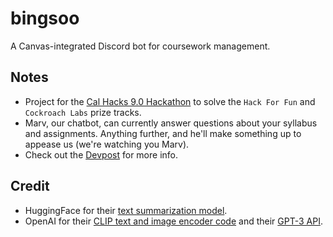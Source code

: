 # bingsoo
A Canvas-integrated Discord bot for coursework management.

## Notes
- Project for the [Cal Hacks 9.0 Hackathon](https://calhacks90.devpost.com/) to solve the `Hack For Fun` and `Cockroach Labs` prize tracks.
- Marv, our chatbot, can currently answer questions about your syllabus and assignments. Anything further, and he'll make something up to appease us (we're watching you Marv).
- Check out the [Devpost](https://devpost.com/software/bingsoo) for more info.

## Credit
- HuggingFace for their [text summarization model](https://huggingface.co/facebook/bart-large-cnn).
- OpenAI for their [CLIP text and image encoder code](https://huggingface.co/openai/clip-vit-base-patch16) and their [GPT-3 API](https://openai.com/api/).
